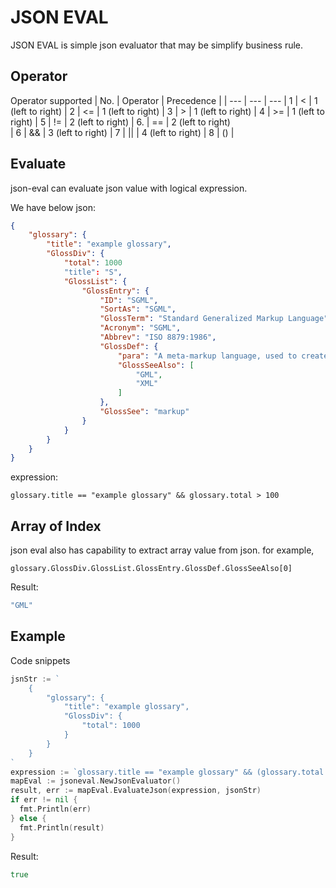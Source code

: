 # JSON EVAL 
JSON EVAL is simple json evaluator that may be simplify business rule. 

## Operator 
Operator supported 
| No.      | Operator  | Precedence |
| ---      | ---       | ---
| 1        | <         | 1 (left to right)
| 2        | <=        | 1 (left to right)
| 3        | >         | 1 (left to right)
| 4        | >=        | 1 (left to right)
| 5        | !=        | 2 (left to right)
| 6.       | ==        | 2 (left to right)  
| 6        | &&        | 3 (left to right)
| 7        | \|\|      | 4 (left to right)
| 8        | ()        |

## Evaluate
json-eval can evaluate json value with logical expression.

We have below json:

```json 
{
    "glossary": {
        "title": "example glossary",
        "GlossDiv": {
            "total": 1000
            "title": "S",
            "GlossList": {
                "GlossEntry": {
                    "ID": "SGML",
                    "SortAs": "SGML",
                    "GlossTerm": "Standard Generalized Markup Language",
                    "Acronym": "SGML",
                    "Abbrev": "ISO 8879:1986",
                    "GlossDef": {
                        "para": "A meta-markup language, used to create markup languages such as DocBook.",
                        "GlossSeeAlso": [
                            "GML",
                            "XML"
                        ]
                    },
                    "GlossSee": "markup"
                }
            }
        }
    }
}
```
expression: 

~~~
glossary.title == "example glossary" && glossary.total > 100
~~~
## Array of Index
json eval also has capability to extract array value from json. for example, 
~~~
glossary.GlossDiv.GlossList.GlossEntry.GlossDef.GlossSeeAlso[0]
~~~

Result:
```go 
"GML"
```

## Example
Code snippets
```go
jsnStr := `
    {
        "glossary": {
            "title": "example glossary",
            "GlossDiv": {
                "total": 1000
            }
        }
    }    
`
expression := `glossary.title == "example glossary" && (glossary.total > 100)`
mapEval := jsoneval.NewJsonEvaluator()
result, err := mapEval.EvaluateJson(expression, jsonStr)
if err != nil {
  fmt.Println(err)
} else {
  fmt.Println(result)
}
```

Result:
```go 
true 
```


